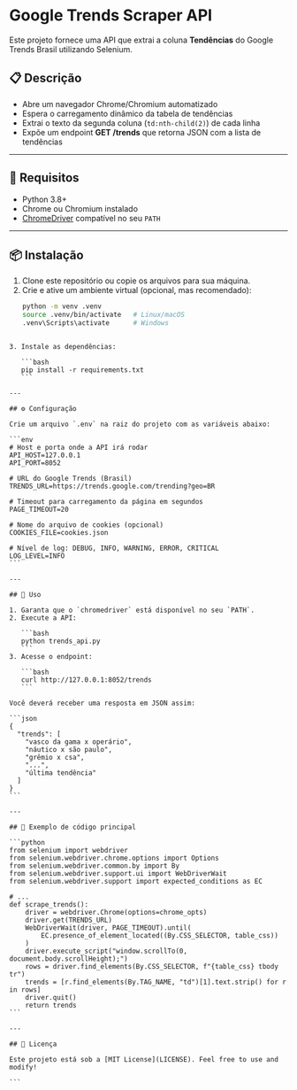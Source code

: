 # Google Trends Scraper API

Este projeto fornece uma API que extrai a coluna **Tendências** do Google Trends Brasil utilizando Selenium.

## 📋 Descrição

- Abre um navegador Chrome/Chromium automatizado
- Espera o carregamento dinâmico da tabela de tendências
- Extrai o texto da segunda coluna (`td:nth-child(2)`) de cada linha
- Expõe um endpoint **GET /trends** que retorna JSON com a lista de tendências

---

## 🔧 Requisitos

- Python 3.8+
- Chrome ou Chromium instalado
- [ChromeDriver](https://sites.google.com/chromium.org/driver/) compatível no seu `PATH`

---

## 📦 Instalação

1. Clone este repositório ou copie os arquivos para sua máquina.
2. Crie e ative um ambiente virtual (opcional, mas recomendado):
   ```bash
   python -m venv .venv
   source .venv/bin/activate   # Linux/macOS
   .venv\Scripts\activate      # Windows
   ```

````

3. Instale as dependências:

   ```bash
   pip install -r requirements.txt
   ```

---

## ⚙️ Configuração

Crie um arquivo `.env` na raiz do projeto com as variáveis abaixo:

```env
# Host e porta onde a API irá rodar
API_HOST=127.0.0.1
API_PORT=8052

# URL do Google Trends (Brasil)
TRENDS_URL=https://trends.google.com/trending?geo=BR

# Timeout para carregamento da página em segundos
PAGE_TIMEOUT=20

# Nome do arquivo de cookies (opcional)
COOKIES_FILE=cookies.json

# Nível de log: DEBUG, INFO, WARNING, ERROR, CRITICAL
LOG_LEVEL=INFO
```

---

## 🚀 Uso

1. Garanta que o `chromedriver` está disponível no seu `PATH`.
2. Execute a API:

   ```bash
   python trends_api.py
   ```
3. Acesse o endpoint:

   ```bash
   curl http://127.0.0.1:8052/trends
   ```

Você deverá receber uma resposta em JSON assim:

```json
{
  "trends": [
    "vasco da gama x operário",
    "náutico x são paulo",
    "grêmio x csa",
    "...",
    "última tendência"
  ]
}
```

---

## 📝 Exemplo de código principal

```python
from selenium import webdriver
from selenium.webdriver.chrome.options import Options
from selenium.webdriver.common.by import By
from selenium.webdriver.support.ui import WebDriverWait
from selenium.webdriver.support import expected_conditions as EC

# ...
def scrape_trends():
    driver = webdriver.Chrome(options=chrome_opts)
    driver.get(TRENDS_URL)
    WebDriverWait(driver, PAGE_TIMEOUT).until(
        EC.presence_of_element_located((By.CSS_SELECTOR, table_css))
    )
    driver.execute_script("window.scrollTo(0, document.body.scrollHeight);")
    rows = driver.find_elements(By.CSS_SELECTOR, f"{table_css} tbody tr")
    trends = [r.find_elements(By.TAG_NAME, "td")[1].text.strip() for r in rows]
    driver.quit()
    return trends
```

---

## 📄 Licença

Este projeto está sob a [MIT License](LICENSE). Feel free to use and modify!

```
````
